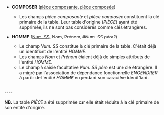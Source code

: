 <!-- Generated by Mocodo 4.0.0 -->

- **COMPOSER** (<ins>pièce composante</ins>, <ins>pièce composée</ins>)
  - Les champs _pièce composante_ et _pièce composée_ constituent la clé primaire de la table. Leur table d'origine (_PIÈCE_) ayant été supprimée, ils ne sont pas considérés comme clés étrangères.

- **HOMME** (<ins>Num. SS</ins>, Nom, Prénom, _#Num. SS père?_)
  - Le champ _Num. SS_ constitue la clé primaire de la table. C'était déjà un identifiant de l'entité _HOMME_.
  - Les champs _Nom_ et _Prénom_ étaient déjà de simples attributs de l'entité _HOMME_.
  - Le champ à saisie facultative _Num. SS père_ est une clé étrangère. Il a migré par l'association de dépendance fonctionnelle _ENGENDRER_ à partir de l'entité _HOMME_ en perdant son caractère identifiant.
<br>
----


**NB.** La table _PIÈCE_ a été supprimée car elle était réduite à la clé primaire de son entité d'origine.
